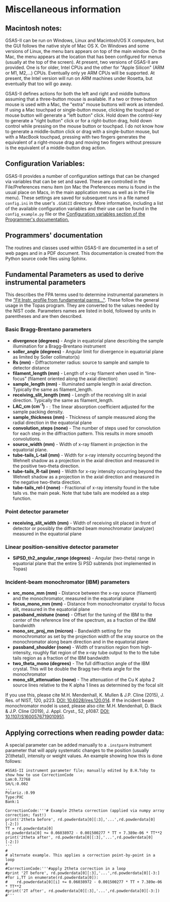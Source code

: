 <!--- Don't change the HTML version of this file; edit the .md version -->
# Miscellaneous information

<a name="MacOS"></a>
## Macintosh notes:

GSAS-II can be run on Windows, Linux and Macintosh/OS X computers, but the GUI follows the native style of Mac OS X. On Windows and some versions of Linux, the menu bars appears on top of the main window. On the Mac, the menu appears at the location that has been configured for menus (usually at the top of the screen). 
At present, two versions of GSAS-II are provided. One is for older, Intel CPUs and the other for "Apple Silicon" (ARM or M1, M2,...) CPUs. Eventually only ye ARM CPUs will be supported. At present, the Intel version will run on ARM machines under Rosetta, but eventually that too will go away. 

GSAS-II defines actions for both the left and right and middle buttons assuming that a three-button mouse is available. If a two or three-button mouse is used with a Mac, the "extra"  mouse buttons will work as intended. If using a Mac touchpad or single-button mouse, clicking the touchpad or mouse button will generate a "left button" click. Hold down the control-key to generate a "right button" click or for a right-button drag, hold down control while pressing on the mouse button or touchpad. I do not know how to generate a middle-button click or drag with a single-button mouse, but with a MacBook touchpad, pressing with two fingers generates the equivalent of a right-mouse drag and moving two fingers without pressure is the equivalent of a middle-button drag action. 

<a name="config"></a>
## Configuration Variables:

GSAS-II provides a number of configuration settings that can be changed via variables that can be set and saved. These are controlled in the File/Preferences menu item (on Mac the Preferences menu is found in the usual place on Macs, in the main application menu as well as in the File menu). These settings are saved for subsequent runs in a file named `config.ini` in the user's `.GSASII` directory. More information, including a list of the available configuration variables and their use can be found in the `config_example.py` file or the [Configuration variables section of the Programmer's documentation.](https://gsas-ii.readthedocs.io/en/latest/GSASIIutil.html#config-example-py-configuration-options) 

<a name="RTFM"></a>
## Programmers' documentation

The routines and classes used within GSAS-II are documented in a set of web pages and in a PDF document. This documentation is created from the Python source code files using Sphinx. 

<a name="FPA"></a>
## Fundamental Parameters as used to derive instrumental parameters

This describes the FPA terms used to determine instrumental parameters in the 
["Fit Instr. profile from fundamental parms..."](./mainmenu.md#FPA_menuitem). These 
follow the general usage in the Topas program. They are converted to the values needed by the NIST code. Parameters names are listed in bold, followed by units in parentheses and are then described. 

### Basic Bragg-Brentano parameters

* **divergence (degrees)** - Angle in equatorial plane describing the sample illumination for a Bragg-Brentano instrument
* **soller_angle (degrees)** - Angular limit for divergence in equatorial plane as limited by Soller collimator(s)
* **Rs (mm)** - Diffractometer radius: source to sample and sample to detector distance
* **filament_length (mm)** - Length of x-ray filament when used in “line-focus” (filament oriented along the axial direction)
* **sample_length (mm)** - Illuminated sample length in axial direction. Typically the same as filament_length.
* **receiving_slit_length (mm)** - Length of the receiving slit in axial direction. Typically the same as filament_length.
* **LAC_cm (cm<sup>-1</sup>)** - :	The linear absorption coefficient adjusted for the sample packing density.
* **sample_thickness (mm)** - Thickness of sample measured along the radial direction in the equatorial plane
* **convolution_steps (none)** - The number of steps used for convolution for each step in the diffraction pattern. This results in more smooth convolutions. 
* **source_width (mm)** - Width of x-ray filament in projection in the equatorial plane.
* **tube-tails_L-tail (mm)** - Width for x-ray intensity occurring beyond the Wehnelt shadow as a projection in the axial direction and measured in the positive two-theta direction.
* **tube-tails_R-tail (mm)** - Width for x-ray intensity occurring beyond the Wehnelt shadow as a projection in the axial direction and measured in the negative two-theta direction.
* **tube-tails_rel-I (none)** - Fractional of x-ray intensity found in the tube tails vs. the main peak. Note that tube tails are modeled as a step function.

### Point detector parameter

* **receiving_slit_width (mm)** - Width of receiving slit placed in front of detector or possibly the diffracted beam monochromator (analyzer) measured in the equatorial plane

### Linear position-sensitive detector parameter

* **SiPSD_th2_angular_range (degrees)** - Angular (two-theta) range in equatorial plane that the entire Si PSD subtends (not implemented in Topas)

### Incident-beam monochromator (IBM) parameters

* **src_mono_mm (mm)** - Distance between the x-ray source (filament) and the monochromator, measured in the equatorial plane
* **focus_mono_mm (mm)** - Distance from monochromator crystal to focus slit, measured in the equatorial plane
* **passband_mistune (none)** - Offset for the tuning of the IBM to the center of the reference line of the spectrum, as a fraction of the IBM bandwidth
* **mono_src_proj_mn (micron)** - Bandwidth setting for the monochromator as set by the projection width of the xray source on the monochromator along beam direction and in the equatorial plane
* **passband_shoulder (none)** - Width of transition region from high-intensity, roughly flat region of the x-ray tube output to the to the tube tails region as a fraction of the IBM bandwidth
* **two_theta_mono (degrees)** - The full diffraction angle of the IBM crystal. This will be double the Bragg two-theta angle for the monochromator
* **mono_slit_attenuation (none)** - The attenuation of the Cu K alpha 2 source lines relative to the K alpha 1 lines as determined by the focal slit

If you use this, please cite M.H. Mendenhall, K. Mullen & J.P. Cline (2015), J. Res. of NIST, 120, p223. [DOI: 10.6028/jres.120.014](https://doi.org/10.6028/jres.120.014). If the incident beam monochromator model is used, please also cite: M.H. Mendenhall, D. Black & J.P. Cline (2019), J. Appl. Cryst., 52, p1087. [DOI: 10.1107/S1600576719010951](https://doi.org/10.1107/S1600576719010951).


<a name="CorrectionCode"></a>
## Applying corrections when reading powder data:

A special parameter can be added manually to a `.instparm`  instrument parameter that will apply systematic changes to the position (usually 2\(\theta\)), intensity or weight values. An example showing how this is done follows:


```
#GSAS-II instrument parameter file; manually edited by B.H.Toby to show how to use CorrectionCode
Lam:0.72768
SH/L:0.002
...
Polariz.:0.99
Type:PXC
Bank:1

CorrectionCode:'''# Example 2theta correction (applied via numpy array correction; fast!)
print('2theta before', rd.powderdata[0][:3],'...',rd.powderdata[0][-2:])
TT = rd.powderdata[0]
rd.powderdata[0] += 0.06038972 - 0.001500277 * TT + 7.389e-06 * TT**2
print('2theta after', rd.powderdata[0][:3],'...',rd.powderdata[0][-2:])
'''
#
# alternate example. This applies a correction point-by-point in a loop
#
#CorrectionCode:'''#apply 2theta correction in a loop
#print '2T before', rd.powderdata[0][:3],'...',rd.powderdata[0][-3:]
#for i,TT in enumerate(rd.powderdata[0]):
#    rd.powderdata[0][i] += 0.06038972 - 0.001500277 * TT + 7.389e-06 * TT**2
#print('2T after', rd.powderdata[0][:3],'...',rd.powderdata[0][-3:])
#'''
```
